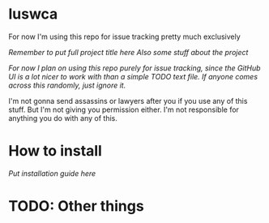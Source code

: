 # luswca

For now I'm using this repo for issue tracking pretty much exclusively

*Remember to put full project title here
Also some stuff about the project*

*For now I plan on using this repo purely for issue tracking, since the GitHub UI is a lot nicer to work with than a simple TODO text file. If anyone comes across this randomly, just ignore it.*


I'm not gonna send assassins or lawyers after you if you use any of this stuff. But I'm not giving you permission either. I'm not responsible for anything you do with any of this.


# How to install
*Put installation guide here*

# TODO: Other things
